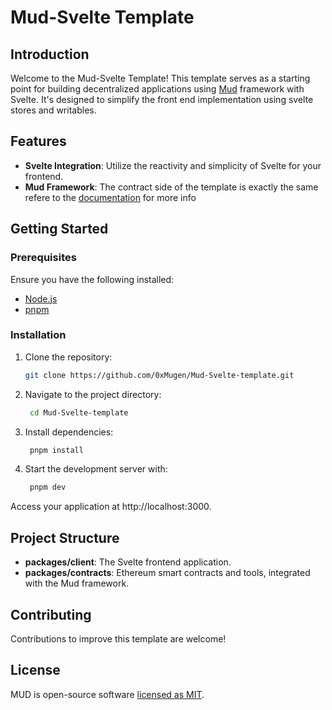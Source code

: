 # Mud-Svelte Template

## Introduction

Welcome to the Mud-Svelte Template! This template serves as a starting point for building decentralized applications using [Mud](https://github.com/latticexyz/mud) framework with Svelte. It's designed to simplify the front end implementation using svelte stores and writables.

## Features

- **Svelte Integration**: Utilize the reactivity and simplicity of Svelte for your frontend.
- **Mud Framework**: The contract side of the template is exactly the same refere to the [documentation](https://mud.dev/introduction) for more info

## Getting Started

### Prerequisites

Ensure you have the following installed:
- [Node.js](https://nodejs.org/)
- [pnpm](https://pnpm.io/)

### Installation

1. Clone the repository:
   ```bash
   git clone https://github.com/0xMugen/Mud-Svelte-template.git
   ```
2. Navigate to the project directory:
   ```bash
    cd Mud-Svelte-template
   ```
3. Install dependencies:
   ```bash
    pnpm install
   ```
4. Start the development server with:
   ```bash
    pnpm dev
   ```
Access your application at http://localhost:3000.

## Project Structure
- **packages/client**: The Svelte frontend application.
- **packages/contracts**: Ethereum smart contracts and tools, integrated with the Mud framework.

## Contributing
Contributions to improve this template are welcome! 

## License

MUD is open-source software [licensed as MIT](LICENSE).
